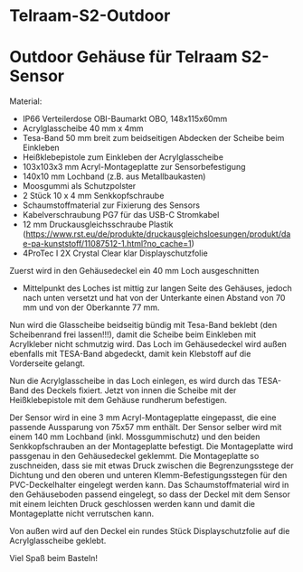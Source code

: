 # Telraam-S2-Outdoor

Outdoor Gehäuse für Telraam S2-Sensor
=====================================

Material:
 - IP66 Verteilerdose OBI-Baumarkt OBO, 148x115x60mm
 - Acrylglasscheibe 40 mm x 4mm 
 - Tesa-Band 50 mm breit zum beidseitigen Abdecken der Scheibe beim Einkleben
 - Heißklebepistole zum Einkleben der Acrylglasscheibe
 - 103x103x3 mm Acryl-Montageplatte zur Sensorbefestigung
 - 140x10 mm Lochband (z.B. aus Metallbaukasten)
 - Moosgummi als Schutzpolster
 - 2 Stück 10 x 4 mm Senkkopfschraube
 - Schaumstoffmaterial zur Fixierung des Sensors
 - Kabelverschraubung PG7 für das USB-C Stromkabel
 - 12 mm Druckausgleichsschraube Plastik (https://www.rst.eu/de/produkte/druckausgleichsloesungen/produkt/dae-pa-kunststoff/11087512-1.html?no_cache=1)
 - 4ProTec I 2X Crystal Clear klar Displayschutzfolie
  
Zuerst wird in den Gehäusedeckel ein 40 mm Loch ausgeschnitten
 - Mittelpunkt des Loches ist mittig zur langen Seite des Gehäuses, jedoch nach unten versetzt und hat von der Unterkante einen Abstand von 70 mm und von der Oberkannte 77 mm. 
 
Nun wird die Glasscheibe beidseitig bündig mit Tesa-Band beklebt (den Scheibenrand frei lassen!!!), damit die Scheibe beim Einkleben mit Acrylkleber nicht schmutzig wird. Das Loch im Gehäusedeckel wird außen ebenfalls mit TESA-Band abgedeckt, damit kein Klebstoff auf die Vorderseite gelangt.
 
Nun die Acrylglasscheibe in das Loch einlegen, es wird durch das TESA-Band des Deckels fixiert. Jetzt von innen die Scheibe mit der Heißklebepistole mit dem Gehäuse rundherum befestigen.

Der Sensor wird in eine 3 mm Acryl-Montageplatte eingepasst, die eine passende Aussparung von 75x57 mm enthält. Der Sensor selber wird mit einem 140 mm Lochband (inkl. Mossgummischutz) und den beiden Senkkopfschrauben an der Montageplatte befestigt. Die Montageplatte wird passgenau in den Gehäusedeckel geklemmt. Die Montageplatte so zuschneiden, dass sie mit etwas Druck zwischen die Begrenzungsstege der Dichtung und den oberen und unteren Klemm-Befestigungsstegen für den PVC-Deckelhalter eingelegt werden kann. 
Das Schaumstoffmaterial wird in den Gehäuseboden passend eingelegt, so dass der Deckel mit dem Sensor mit einem leichten Druck geschlossen werden kann und damit die Montageplatte nicht verrutschen kann.

Von außen wird auf den Deckel ein rundes Stück Displayschutzfolie auf die Acrylglasscheibe geklebt.


Viel Spaß beim Basteln!

